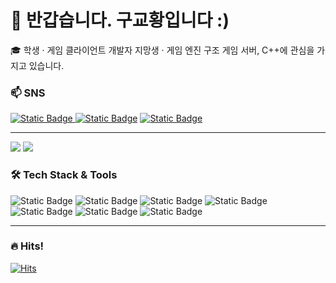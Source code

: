 <!--
**username/username** is a ✨ special ✨ repository because its README.md appears on your GitHub profile.
-->

<div align="left">
  <h1>👋 반갑습니다. 구교황입니다 :)</h1>
  <p>🎓 학생 · 게임 클라이언트 개발자 지망생 · 게임 엔진 구조 게임 서버, C++에 관심을 가지고 있습니다.</p>
</div>

<div align="left">
  <h3> 📫 SNS </h3>
  <p>
    <a href="mailto:ryghkd507@naver.com"><img alt="Static Badge" src="https://img.shields.io/badge/Email-03C75A?style=for-the-badge&logo=Naver&logoColor=white">
  </a>
    <a href="https://www.instagram.com/_9.ky0_/"><img alt="Static Badge" src="https://img.shields.io/badge/Instagram-FF0069?style=for-the-badge&logo=Instagram&logoColor=white"></a>
    <a href="https://9ky0.tistory.com"><img alt="Static Badge" src="https://img.shields.io/badge/Tistory-black?style=for-the-badge&logo=Tistory&logoColor=white">
  </a>
  </p>
</div>

---

<p align="left">
  <img src="https://github-readme-stats.vercel.app/api?username=9kyo-hwang&show_icons=true&theme=radical"/>
  <a href="https://solved.ac/ryghkd507"><img src="http://mazassumnida.wtf/api/v2/generate_badge?boj=ryghkd507"></a>
</p>

### 🛠 Tech Stack & Tools
<p align="left">
  <!-- 언어 -->
  <img alt="Static Badge" src="https://img.shields.io/badge/C%2B%2B-00599C?style=for-the-badge&logo=C%2B%2B&logoColor=white">
  <img alt="Static Badge" src="https://img.shields.io/badge/C%23-9179E4?style=for-the-badge&logo=C%23&logoColor=white">
  <img alt="Static Badge" src="https://img.shields.io/badge/Python-3776AB?style=for-the-badge&logo=Python&logoColor=white">

  <!-- Engine -->
  <img alt="Static Badge" src="https://img.shields.io/badge/Unreal%20Engine-0E1128?style=for-the-badge&logo=Unreal%20Engine&logoColor=white">
  <img alt="Static Badge" src="https://img.shields.io/badge/Unity-black?style=for-the-badge&logo=Unity&logoColor=white">

  <!-- Graphics API -->

  <!-- VCS -->
  <img alt="Static Badge" src="https://img.shields.io/badge/Git-F05032?style=for-the-badge&logo=Git&logoColor=white">

  <!-- Tools -->
  <img alt="Static Badge" src="https://img.shields.io/badge/Visual%20Studio-D59DFF?style=for-the-badge">
  
</p>

---

### 🔥 Hits!
<a href="https://github.com/9kyo-hwang"><img src="https://myhits.vercel.app/api/hit/https%3A%2F%2Fgithub.com%2F9kyo-hwang?color=blue&label=Hits&size=medium" alt="Hits" /></a>
